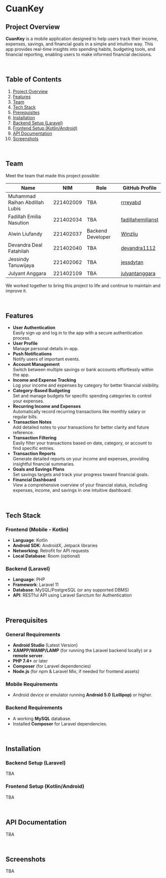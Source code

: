 # CuanKey

## Project Overview

**CuanKey** is a mobile application designed to help users track their income, expenses, savings, and financial goals in a simple and intuitive way. This app provides real-time insights into spending habits, budgeting tools, and financial reporting, enabling users to make informed financial decisions.

<br>

## Table of Contents
1. [Project Overview](#project-overview)
2. [Features](#features)
3. [Team](#team)
4. [Tech Stack](#tech-stack)
5. [Prerequisites](#prerequisites)
6. [Installation](#installation)
7. [Backend Setup (Laravel)](#backend-setup-laravel)
8. [Frontend Setup (Kotlin/Android)](#frontend-setup-kotlinandroid)
9. [API Documentation](#api-documentation)
10. [Screenshots](#screenshots)

<br>

## Team

Meet the team that made this project possible:

| Name                            | NIM         | Role                | GitHub Profile                                            |
| ------------------------------- | ----------- | ------------------- | --------------------------------------------------------- |
| Muhammad Raihan Abdillah Lubis  | 221402009   | TBA                 | [rrreyabd](https://github.com/rrreyabd)                   |
| Fadillah Emilia Nasution        | 221402034   | TBA                 | [fadillahemilianst](https://github.com/fadillahemilianst) |
| Alwin Liufandy                  | 221402037   | Backend Developer   | [Winzliu](https://github.com/Winzliu)                     |
| Devandra Deal Fatahilah         | 221402040   | TBA                 | [devandra1112](https://github.com/devandra1112)           |
| Jessindy Tanuwijaya             | 221402062   | TBA                 | [jessdytan](https://github.com/jessdytan)                 |
| Julyant Anggara                 | 221402109   | TBA                 | [julyantanggara](https://github.com/julyantanggara)       |

We worked together to bring this project to life and continue to maintain and improve it.

<br>

## Features
- **User Authentication** <br> 
Easily sign up and log in to the app with a secure authentication process.
- **User Profile** <br> 
Manage personal details in-app.
- **Push Notifications** <br> 
Notify users of important events.
- **Account Management** <br> 
Switch between multiple savings or bank accounts effortlessly within the app.
- **Income and Expense Tracking** <br> 
Log your income and expenses by category for better financial visibility.
- **Category-Based Budgeting** <br> 
Set and manage budgets for specific spending categories to control your expenses.
- **Recurring Income and Expenses** <br> 
Automatically record recurring transactions like monthly salary or regular bills.
- **Transaction Notes** <br> 
Add detailed notes to your transactions for better clarity and future reference.
- **Transaction Filtering** <br> 
Easily filter your transactions based on date, category, or account to find specific entries.
- **Transaction Reports** <br> 
Generate detailed reports on your income and expenses, providing insightful financial summaries.
- **Goals and Savings Plans** <br> 
Set savings targets and track your progress toward financial goals.
- **Financial Dashboard** <br> 
View a comprehensive overview of your financial status, including expenses, income, and savings in one intuitive dashboard.

<br>

## Tech Stack

### Frontend (Mobile - Kotlin)
- **Language**: Kotlin
- **Android SDK**: AndroidX, Jetpack libraries
- **Networking**: Retrofit for API requests
- **Local Database**: Room (optional)

### Backend (Laravel)
- **Language**: PHP
- **Framework**: Laravel 11
- **Database**: MySQL/PostgreSQL (or any supported DBMS)
- **API**: RESTful API using Laravel Sanctum for Authentication

<br>

## Prerequisites

### General Requirements
- **Android Studio** (Latest Version)
- **XAMPP/WAMP/LAMP** (for running the Laravel backend locally) or a **remote server**.
- **PHP 7.4+** or later
- **Composer** (for Laravel dependencies)
- **Node.js** (for npm & Laravel Mix, if needed for frontend assets)

### Mobile Requirements
- Android device or emulator running **Android 5.0 (Lollipop)** or higher.
  
### Backend Requirements
- A working **MySQL** database.
- Installed **Composer** for Laravel dependencies.

<br>

## Installation

### Backend Setup (Laravel)

TBA

### Frontend Setup (Kotlin/Android)

TBA

<br>

## API Documentation

TBA

<br>

## Screenshots

TBA
